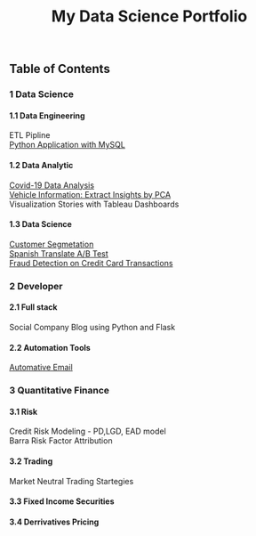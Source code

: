 <h1 align="center"> My Data Science Portfolio </h1> <br>

## Table of Contents
### 1 Data Science 
#### 1.1 Data Engineering
ETL Pipline<br>
[Python Application with MySQL](https://github.com/puran-debugger/Project/blob/master/Application_Python_MySQL/Python%20Application%20with%20MySQL.ipynb)<br>

#### 1.2 Data Analytic
[Covid-19 Data Analysis](https://github.com/puran-debugger/Project/blob/master/Covid19%20Data%20Analysis/Covid19%20data%20analysis.ipynb)<br>
[Vehicle Information: Extract Insights by PCA](https://github.com/puran-debugger/Project/blob/master/Vehicle%20Information%EF%BC%9AData%20cleaning%20and%20Extract%20insights%20by%20PCA/Vehicle%20Information%EF%BC%9AData%20cleaning%20and%20Extract%20insights%20by%20PCA.md)<br>
Visualization Stories with Tableau Dashboards<br>

#### 1.3 Data Science
[Customer Segmetation]()<br>
[Spanish Translate A/B Test](https://github.com/puran-debugger/Project/blob/master/Spanish%20Translation%20AB%20Test/Spanish%20Translation%20AB%20Test.ipynb)<br>
[Fraud Detection on Credit Card Transactions]()<br>

### 2 Developer
#### 2.1 Full stack
Social Company Blog using Python and Flask<br>

#### 2.2 Automation Tools
[Automative Email](https://github.com/puran-debugger/Project/blob/master/Automative%20Email/Automative%20Email%20Prototype.ipynb)<br>

### 3 Quantitative Finance
#### 3.1 Risk
Credit Risk Modeling - PD,LGD, EAD model<br>
Barra Risk Factor Attribution<br>

#### 3.2 Trading
Market Neutral Trading Startegies<br>

#### 3.3 Fixed Income Securities

#### 3.4 Derrivatives Pricing
